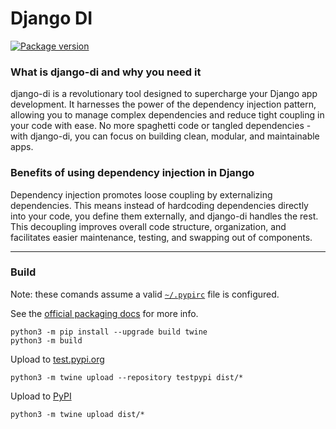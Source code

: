# Django DI

<p style="align: center">
    <a href="https://pypi.org/project/django-di" target="_blank">
        <img src="https://img.shields.io/pypi/v/django-di?label=PyPI" alt="Package version" />
    </a>
</p

# <!-- this reset markdown mode somehow -->

### What is django-di and why you need it

django-di is a revolutionary tool designed to supercharge your Django app development. It harnesses the power of the dependency injection pattern, allowing you to manage complex dependencies and reduce tight coupling in your code with ease. No more spaghetti code or tangled dependencies - with django-di, you can focus on building clean, modular, and maintainable apps.

### Benefits of using dependency injection in Django

Dependency injection promotes loose coupling by externalizing dependencies. This means instead of hardcoding dependencies directly into your code, you define them externally, and django-di handles the rest. This decoupling improves overall code structure, organization, and facilitates easier maintenance, testing, and swapping out of components.

---

### Build

Note: these comands assume a valid [`~/.pypirc`](https://packaging.python.org/en/latest/specifications/pypirc/) file is configured.

See the [official packaging docs](https://packaging.python.org/en/latest/tutorials/packaging-projects/) for more info.

```shell
python3 -m pip install --upgrade build twine
python3 -m build
```

Upload to [test.pypi.org](https://test.pypi.org)

```shell
python3 -m twine upload --repository testpypi dist/*
```

Upload to [PyPI](https://pypi.org)

```shell
python3 -m twine upload dist/*
```

